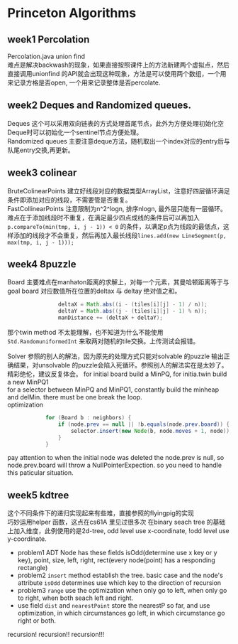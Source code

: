 # Princeton Algorithms
## week1 Percolation
Percolation.java union find  
难点是解决backwash的现象，如果直接按照课件上的方法新建两个虚拟点，然后直接调用unionfind 的API就会出现这种现象，方法是可以使用两个数组，一个用来记录方格是否open, 一个用来记录整体是否percolate.  
## week2 Deques and Randomized queues.
Deques 这个可以采用双向链表的方式处理首尾节点，此外为方便处理初始化空Deque时可以初始化一个sentinel节点方便处理。  
Randomized queues 主要注意deque方法，随机取出一个index对应的entry后与队尾entry交换,再更新。
## week3 colinear
BruteColinearPoints 建立好线段对应的数据类型ArrayList，注意好四层循环满足条件即添加对应的线段，不需要管是否重复。  
FastCollinearPoints 注意限制为n^2^logn, 排序nlogn, 最外层只能有一层循环。 难点在于添加线段时不重复，在满足最少四点成线的条件后可以再加入`p.compareTo(min(tmp, i, j - 1)) < 0` 的条件，以满足p点为线段的最低点，这样添加的线段才不会重复，然后再加入最长线段`lines.add(new LineSegment(p, max(tmp, i, j - 1)));`  
## week4 8puzzle
Board 主要难点在manhaton距离的求解上，对每一个元素，其曼哈顿距离等于与goal board 对应数值所在位置的deltax 与 deltay 绝对值之和。

```java
                deltaX = Math.abs((i - (tiles[i][j] - 1) / n));
                deltaY = Math.abs((j - (tiles[i][j] - 1) % n));
                manDistance += (deltaX + deltaY);
``` 
那个twin method 不太能理解，也不知道为什么不能使用`Std.RandomuniformedInt` 来取两对随机的tile交换。上传测试会报错。

Solver 参照的别人的解法，因为原先的处理方式只能对solvable 的puzzle 输出正确结果，对unsolvable 的puzzle会陷入死循环。参照别人的解法实在是太妙了。精彩绝伦，建议反复体会。
for initial board build a MinPQ, for initia.twin build a new MinPQ1  
for a selector between MinPQ and MinPQ1, constantly build the minheap and delMin. there must be one break the loop.  
optimization   

```java
            for (Board b : neighbors) {
                if (node.prev == null || !b.equals(node.prev.board)) {
                    selector.insert(new Node(b, node.moves + 1, node));
                }
            }
```
pay attention to when the initial node was deleted the node.prev is null, so node.prev.board will 
throw a NullPointerExpection. so you need to handle this paticular situation.  
## week5 kdtree
这个不同条件下的递归实现起来有些难，直接参照的flyingpig的实现  
巧妙运用helper 函数，这点在cs61A 里见过很多次
在binary seach tree 的基础上加入维度，此例使用的是2d-tree, odd level use x-coordinate, !odd level use y-coordinate.    
* problem1 ADT Node has these fields isOdd(determine use x key or y key), point, size, left, right, rect(every node(point) has a responding rectangle)  
* problem2 `insert` method establish the tree. basic case and the node's attribute `isOdd` determines use which key to the direction of recursion  
* problem3 `range` use the optimization when only go to left, when only go to right, when both seach left and right.
* use field `dist` and `nearestPoint` store the nearestP so far, and use optimization, in which circumstances go left, in which circumstance go right or both.

recursion! recursion!! recursion!!!  

